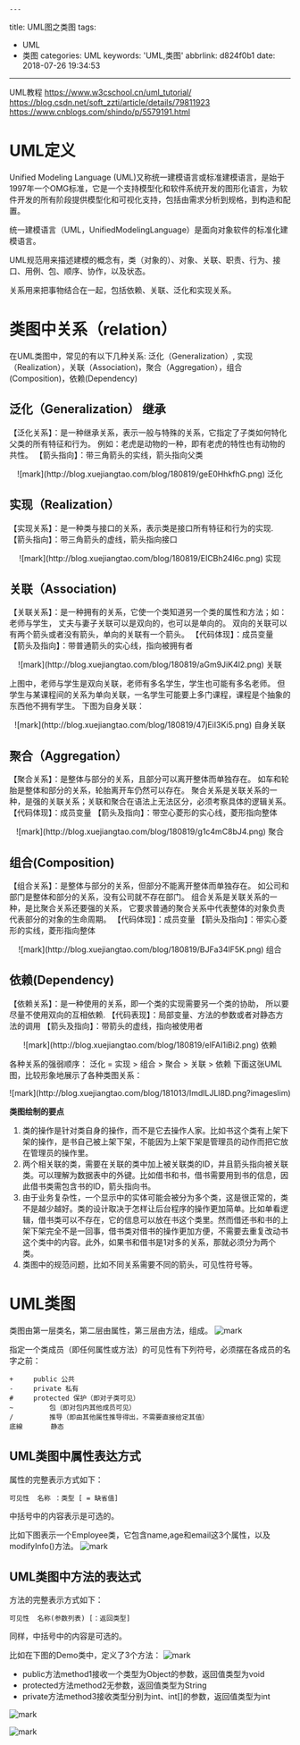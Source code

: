	---
title: UML图之类图
tags:
  - UML
  - 类图
categories: UML
keywords: 'UML,类图'
abbrlink: d824f0b1
date: 2018-07-26 19:34:53
---

UML教程
https://www.w3cschool.cn/uml_tutorial/
https://blog.csdn.net/soft_zzti/article/details/79811923
https://www.cnblogs.com/shindo/p/5579191.html

# UML定义
Unified Modeling Language (UML)又称统一建模语言或标准建模语言，是始于1997年一个OMG标准，它是一个支持模型化和软件系统开发的图形化语言，为软件开发的所有阶段提供模型化和可视化支持，包括由需求分析到规格，到构造和配置。

统一建模语言（UML，UnifiedModelingLanguage）是面向对象软件的标准化建模语言。

UML规范用来描述建模的概念有，类（对象的）、对象、关联、职责、行为、接口、用例、包、顺序、协作，以及状态。

关系用来把事物结合在一起，包括依赖、关联、泛化和实现关系。
 <!-- more -->
# 类图中关系（relation）
在UML类图中，常见的有以下几种关系: 泛化（Generalization）, 实现（Realization），关联（Association)，聚合（Aggregation），组合(Composition)，依赖(Dependency)
## 泛化（Generalization） 继承

 【泛化关系】：是一种继承关系，表示一般与特殊的关系，它指定了子类如何特化父类的所有特征和行为。
 例如：老虎是动物的一种，即有老虎的特性也有动物的共性。
 【箭头指向】：带三角箭头的实线，箭头指向父类
<center>
![mark](http://blog.xuejiangtao.com/blog/180819/geE0HhkfhG.png)
泛化
</center>

## 实现（Realization）
【实现关系】：是一种类与接口的关系，表示类是接口所有特征和行为的实现.
【箭头指向】：带三角箭头的虚线，箭头指向接口
<center>
![mark](http://blog.xuejiangtao.com/blog/180819/EICBh24l6c.png)
实现
</center>

## 关联（Association)
【关联关系】：是一种拥有的关系，它使一个类知道另一个类的属性和方法；如：老师与学生，
丈夫与妻子关联可以是双向的，也可以是单向的。
双向的关联可以有两个箭头或者没有箭头，单向的关联有一个箭头。
【代码体现】：成员变量
【箭头及指向】：带普通箭头的实心线，指向被拥有者
<center>
![mark](http://blog.xuejiangtao.com/blog/180819/aGm9JiK4l2.png)
关联
</center>

上图中，老师与学生是双向关联，老师有多名学生，学生也可能有多名老师。
但学生与某课程间的关系为单向关联，一名学生可能要上多门课程，课程是个抽象的东西他不拥有学生。
下图为自身关联：
<center>
![mark](http://blog.xuejiangtao.com/blog/180819/47jEiI3Ki5.png)
自身关联
</center>

## 聚合（Aggregation）
【聚合关系】：是整体与部分的关系，且部分可以离开整体而单独存在。
如车和轮胎是整体和部分的关系，轮胎离开车仍然可以存在。
聚合关系是关联关系的一种，是强的关联关系；关联和聚合在语法上无法区分，必须考察具体的逻辑关系。
【代码体现】：成员变量
【箭头及指向】：带空心菱形的实心线，菱形指向整体
<center>
![mark](http://blog.xuejiangtao.com/blog/180819/g1c4mC8bJ4.png)
聚合
</center>

## 组合(Composition)

 【组合关系】：是整体与部分的关系，但部分不能离开整体而单独存在。
  如公司和部门是整体和部分的关系，没有公司就不存在部门。
 组合关系是关联关系的一种，是比聚合关系还要强的关系，
 它要求普通的聚合关系中代表整体的对象负责代表部分的对象的生命周期。
    【代码体现】：成员变量
    【箭头及指向】：带实心菱形的实线，菱形指向整体
<center>
    ![mark](http://blog.xuejiangtao.com/blog/180819/BJFa34lF5K.png)
组合
</center>

## 依赖(Dependency)
【依赖关系】：是一种使用的关系，即一个类的实现需要另一个类的协助，
 所以要尽量不使用双向的互相依赖.
【代码表现】：局部变量、方法的参数或者对静态方法的调用
【箭头及指向】：带箭头的虚线，指向被使用者
<center>
    ![mark](http://blog.xuejiangtao.com/blog/180819/elFAI1iBi2.png)
依赖
</center>

各种关系的强弱顺序：
泛化 = 实现 > 组合 > 聚合 > 关联 > 依赖
下面这张UML图，比较形象地展示了各种类图关系：
<center>
<!--
![mark](http://blog.xuejiangtao.com/blog/180819/l0ID1k3Ji0.png)
-->
![mark](http://blog.xuejiangtao.com/blog/181013/ImdlLJLl8D.png?imageslim)
</center>

**类图绘制的要点**

1. 类的操作是针对类自身的操作，而不是它去操作人家。比如书这个类有上架下架的操作，是书自己被上架下架，不能因为上架下架是管理员的动作而把它放在管理员的操作里。
2. 两个相关联的类，需要在关联的类中加上被关联类的ID，并且箭头指向被关联类。可以理解为数据表中的外键。比如借书和书，借书需要用到书的信息，因此借书类需包含书的ID，箭头指向书。
3. 由于业务复杂性，一个显示中的实体可能会被分为多个类，这是很正常的，类不是越少越好。类的设计取决于怎样让后台程序的操作更加简单。比如单看逻辑，借书类可以不存在，它的信息可以放在书这个类里。然而借还书和书的上架下架完全不是一回事，借书类对借书的操作更加方便，不需要去重复改动书这个类中的内容。此外，如果书和借书是1对多的关系，那就必须分为两个类。
4. 类图中的规范问题，比如不同关系需要不同的箭头，可见性符号等。

# UML类图

类图由第一层类名，第二层由属性，第三层由方法，组成。
![mark](http://blog.xuejiangtao.com/blog/180819/iCCDIC8llF.png)

指定一个类成员（即任何属性或方法）的可见性有下列符号，必须摆在各成员的名字之前：
```
+	  public 公共 
- 	  private 私有 
# 	  protected 保护（即对子类可见）
~         包（即对包内其他成员可见）
/         推导（即由其他属性推导得出，不需要直接给定其值）
底線       静态
```
## UML类图中属性表达方式

属性的完整表示方式如下：
```
可见性  名称 ：类型 [ = 缺省值]
```
中括号中的内容表示是可选的。

比如下图表示一个Employee类，它包含name,age和email这3个属性，以及modifyInfo()方法。
![mark](http://blog.xuejiangtao.com/blog/180819/0gdIec9jD5.png)

## UML类图中方法的表达式
方法的完整表示方式如下：
```
可见性  名称(参数列表) [：返回类型]
```
同样，中括号中的内容是可选的。

比如在下图的Demo类中，定义了3个方法：
![mark](http://blog.xuejiangtao.com/blog/180819/8Gkb31akh2.png)

- public方法method1接收一个类型为Object的参数，返回值类型为void
- protected方法method2无参数，返回值类型为String
- private方法method3接收类型分别为int、int[]的参数，返回值类型为int

![mark](http://blog.xuejiangtao.com/blog/180819/Ggf6cbakgm.png)

![mark](http://blog.xuejiangtao.com/blog/180819/641G3DBDf4.png)